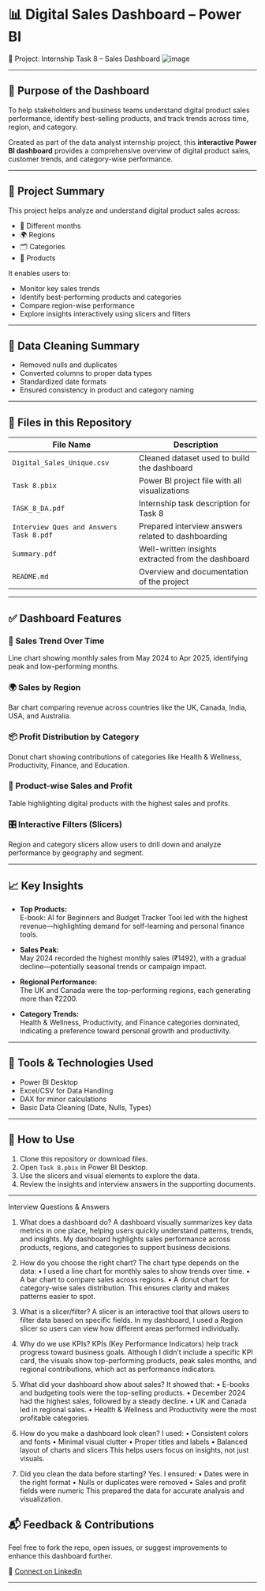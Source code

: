 # 📊 Digital Sales Dashboard – Power BI  
📁 Project: Internship Task 8 – Sales Dashboard
![image](https://github.com/user-attachments/assets/a59fc084-70f0-4543-9634-ac3e03f7c0ef)



---

## 🎯 Purpose of the Dashboard

To help stakeholders and business teams understand digital product sales performance, identify best-selling products, and track trends across time, region, and category.

Created as part of the data analyst internship project, this **interactive Power BI dashboard** provides a comprehensive overview of digital product sales, customer trends, and category-wise performance.

---

## 📌 Project Summary

This project helps analyze and understand digital product sales across:

- 📅 Different months  
- 🌍 Regions  
- 🗂️ Categories  
- 🛒 Products  

It enables users to:

- Monitor key sales trends  
- Identify best-performing products and categories  
- Compare region-wise performance  
- Explore insights interactively using slicers and filters  

---

## 🧹 Data Cleaning Summary

- Removed nulls and duplicates  
- Converted columns to proper data types  
- Standardized date formats  
- Ensured consistency in product and category naming  

---

## 📁 Files in this Repository

| File Name                              | Description                                         |
|---------------------------------------|-----------------------------------------------------|
| `Digital_Sales_Unique.csv`            | Cleaned dataset used to build the dashboard         |
| `Task 8.pbix`                          | Power BI project file with all visualizations       |
| `TASK_8_DA.pdf`                        | Internship task description for Task 8              |
| `Interview Ques and Answers Task 8.pdf` | Prepared interview answers related to dashboarding |
| `Summary.pdf`                           | Well-written insights extracted from the dashboard  |
| `README.md`                            | Overview and documentation of the project           |

---

## ✅ Dashboard Features

### 📅 Sales Trend Over Time  
Line chart showing monthly sales from May 2024 to Apr 2025, identifying peak and low-performing months.

### 🌍 Sales by Region  
Bar chart comparing revenue across countries like the UK, Canada, India, USA, and Australia.

### 📦 Profit Distribution by Category  
Donut chart showing contributions of categories like Health & Wellness, Productivity, Finance, and Education.

### 🎯 Product-wise Sales and Profit  
Table highlighting digital products with the highest sales and profits.

### 🎛️ Interactive Filters (Slicers)  
Region and category slicers allow users to drill down and analyze performance by geography and segment.

---

## 📈 Key Insights

- **Top Products:**  
  E-book: AI for Beginners and Budget Tracker Tool led with the highest revenue—highlighting demand for self-learning and personal finance tools.

- **Sales Peak:**  
  May 2024 recorded the highest monthly sales (₹1492), with a gradual decline—potentially seasonal trends or campaign impact.

- **Regional Performance:**  
  The UK and Canada were the top-performing regions, each generating more than ₹2200.

- **Category Trends:**  
  Health & Wellness, Productivity, and Finance categories dominated, indicating a preference toward personal growth and productivity.

---

## 🔧 Tools & Technologies Used

- Power BI Desktop  
- Excel/CSV for Data Handling  
- DAX for minor calculations  
- Basic Data Cleaning (Date, Nulls, Types)

---

## 📌 How to Use

1. Clone this repository or download files.  
2. Open `Task 8.pbix` in Power BI Desktop.  
3. Use the slicers and visual elements to explore the data.  
4. Review the insights and interview answers in the supporting documents.

---
Interview Questions & Answers 
1. What does a dashboard do? 
A dashboard visually summarizes key data metrics in one place, helping users quickly understand 
patterns, trends, and insights. My dashboard highlights sales performance across products, regions, 
and categories to support business decisions.

2. How do you choose the right chart? 
The chart type depends on the data: 
• I used a line chart for monthly sales to show trends over time. 
• A bar chart to compare sales across regions. 
• A donut chart for category-wise sales distribution. This ensures clarity and makes patterns 
easier to spot.

3. What is a slicer/filter? 
A slicer is an interactive tool that allows users to filter data based on specific fields. In my dashboard, 
I used a Region slicer so users can view how different areas performed individually.

4. Why do we use KPIs? 
KPIs (Key Performance Indicators) help track progress toward business goals. Although I didn’t 
include a specific KPI card, the visuals show top-performing products, peak sales months, and 
regional contributions, which act as performance indicators.

5. What did your dashboard show about sales? 
It showed that: 
• E-books and budgeting tools were the top-selling products. 
• December 2024 had the highest sales, followed by a steady decline. 
• UK and Canada led in regional sales. 
• Health & Wellness and Productivity were the most profitable categories.

6. How do you make a dashboard look clean? 
I used: 
• Consistent colors and fonts 
• Minimal visual clutter 
• Proper titles and labels 
• Balanced layout of charts and slicers 
This helps users focus on insights, not just visuals.

7. Did you clean the data before starting? 
Yes. I ensured: 
• Dates were in the right format 
• Nulls or duplicates were removed 
• Sales and profit fields were numeric 
This prepared the data for accurate analysis and visualization. 

## 📬 Feedback & Contributions

Feel free to fork the repo, open issues, or suggest improvements to enhance this dashboard further.

📎 [Connect on LinkedIn](https://www.linkedin.com/in/somyasinha100)

---
